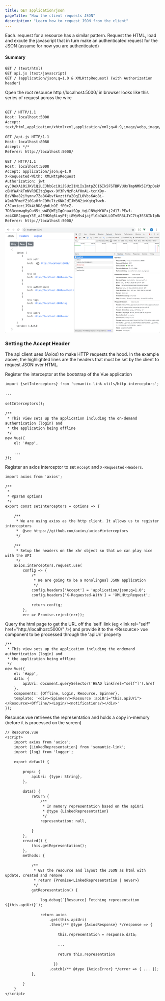 ```yaml
---
title: GET application/json
pageTitle: "How the client requests JSON"
description: "Learn how to request JSON from the client"
---
```


Each. request for a resource has a similar pattern. Request the HTML, load and excute the javascript that in turn make an authenticated request for the JSON (assume for now you are authenticated)

#### Summary

    GET / (text/html)
    GET api.js (text/javascript)
    GET / (application/json;q=1.0 & XMLHttpRequest) (with Authorization header)

<Instruction>

Open the root resource http://localhost:5000/ in browser looks like this series of request across the wire

```bash{12-13})(nocopy)

GET / HTTP/1.1
Host: localhost:5000
Accept: text/html,application/xhtml+xml,application/xml;q=0.9,image/webp,image/apng,*/*;q=0.8

GET /api.js HTTP/1.1
Host: localhost:8080
Accept: */*
Referer: http://localhost:5000/

GET / HTTP/1.1
Host: localhost:5000
Accept: application/json;q=1.0
X-Requested-With: XMLHttpRequest
Authorization: jwt eyJ0eXAiOiJKV1QiLCJhbGciOiJSUzI1NiIsImtpZCI6Ik5FSTBRVUUxTmpNMk5EY3pOekV5TVRrMFFUTkJOelJDUXpjMFFUUTNRa1k1TWtZek5FSkJPUSJ9.eyJpc3MiOiJodHRwczovL3NlbWFudGljbGluay5hdS5hdXRoMC5jb20vIiwic3ViIjoiYXV0aDB8NWI4MzM3ZjU1MzUxZjUyYWM4NGYyNDlhIiwiYXVkIjpbInRvZG8uc2VtYW50aWNsaW5rLmlvIiwiaHR0cHM6Ly9zZW1hbnRpY2xpbmsuYXUuYXV0aDAuY29tL3VzZXJpbmZvIl0sImlhdCI6MTU0MTE5ODMyNiwiZXhwIjoxNTQxMjA1NTI2LCJhenAiOiIzTFdZVjl2aWZSVjZJU25MVkQwNlhheGwyM05yaTh0MSIsInNjb3BlIjoib3BlbmlkIHByb2ZpbGUifQ.dPAvrIa0BFZxg9doxj_hBuYIKpx5zDcubcFAmCsByZoS-cBHfWAhkTmNVR0EItq3gwx-9Y3PvNzPcAfHnAL-tcnX9y-BzVNka82jYymnv7Za8X4bvfAvzttfa2OqILOVbsKAo8i-W2mk7PmeYZi0GuHfnC9Mu7tz6NKJdIJW8N2inKgtg7wxh-C3CuxieciJSk4iRD8qhdLb9E_fP0cZ-7D63comwgHyOuN5t_wWEQWEjIgOnaaiSQp_tqUJNVgMY0Fxj2d17-PEwf-ze4XURJpgxqY3E_aJEHK6q6LuyPfji8WpMs4jajYlGbJWXLLOTvSR3LJYC7tq3SS6INIpBw
Referer: http://localhost:5000/
```

</Instruction>

![api requests](api-requests.png)

### Setting the Accept Header

The api client uses (Axios) to make HTTP requests the hood. In the example above, the highlighted lines are the headers that must be set by the client to request JSON over HTML.

<Instruction>

Register the interceptor at the bootstrap of the Vue application

```js{1,5}(path="...todo-aspnetcore-vue/client/src/api.js")
import {setInterceptors} from 'semantic-link-utils/http-interceptors';

...

setInterceptors();

/**
 * This view sets up the application including the on-demand authentication (login) and
 * the application being offline
 */
new Vue({
    el: '#app',

    ...
});
```

</Instruction>

<Instruction>

Register an axios interceptor to set `Accept` and `X-Requested-Headers`.

```js{22-23}(path="...todo-aspnetcore-vue/client/src/lib/semantic-link-utils/http-interceptors.js")
import axios from 'axios';

/**
 *
 * @param options
 */
export const setInterceptors = options => {

    /**
     * We are using axios as the http client. It allows us to register interceptors
     *  @see https://github.com/axios/axios#interceptors
     */

    /**
     * Setup the headers on the xhr object so that we can play nice with the API
     */
    axios.interceptors.request.use(
        config => {
            /*
             * We are going to be a monolingual JSON application
             */
            config.headers['Accept'] = 'application/json;q=1.0';
            config.headers['X-Requested-With'] = 'XMLHttpRequest';

            return config;
        },
        err => Promise.reject(err));

```

</Instruction>

<Instruction>

Query the html page to get the URL off the 'self' link (eg &lt;link rel="self" href="http://localhost:5000/" />) and provide it to the &lt;Resource> vue component to be processed through the 'apiUri' property

```js{8,11}(path="...todo-aspnetcore-vue/client/src/api.js")
/**
 * This view sets up the application including the ondemand authentication (login) and
 * the application being offline
 */
new Vue({
    el: '#app',
    data: {
        apiUri: document.querySelector('HEAD link[rel="self"]').href
    },
    components: {Offline, Login, Resource, Spinner},
    template: '<div><Spinner/><Resource :apiUri="this.apiUri"></Resource><Offline/><Login/><notifications/></div>'
});
```

</Instruction>

<Instruction>

Resource.vue retrieves the representation and holds a copy in-memory (before it is processed on the screen)

```js(path="...todo-apnetcore-vue/client/src/components/api/Resource.vue")
// Resource.vue
<script>
    import axios from 'axios';
    import {LinkedRepresentation} from 'semantic-link';
    import {log} from 'logger';

    export default {

        props: {
            apiUri: {type: String},
        },

        data() {
            return {
                /**
                 * In memory representation based on the apiUri
                 * @type {LinkedRepresentation}
                 */
                representation: null,

            }
        },
        created() {
            this.getRepresentation();
        },
        methods: {

            /**
             * GET the resource and layout the JSON as html with update, created and remove
             * return {Promise<LinkedRepresentation | never>}
             */
            getRepresentation() {

                log.debug(`[Resource] Fetching representation ${this.apiUri}`);

                return axios
                    .get(this.apiUri)
                    .then(/** @type {AxiosResponse} */response => {

                        this.representation = response.data;

                        ...

                        return this.representation

                      })
                    .catch(/** @type {AxiosError} */error => { ... });
            },

        }
    }
</script>

```
</Instruction>

